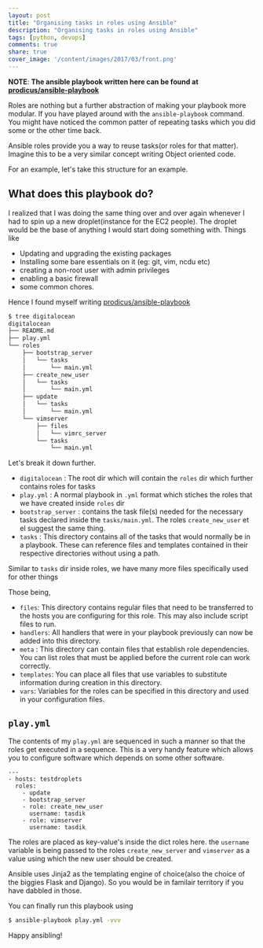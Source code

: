 ```yaml
---
layout: post
title: "Organising tasks in roles using Ansible"
description: "Organising tasks in roles using Ansible"
tags: [python, devops]
comments: true
share: true
cover_image: '/content/images/2017/03/front.png'
---
```


**NOTE**: __The ansible playbook written here can be found at [prodicus/ansible-playbook](https://github.com/prodicus/ansible-playbooks/tree/master/digitalocean)__

Roles are nothing but a further abstraction of making your playbook more modular. If you have played around with the `ansible-playbook` command. You might have noticed the common patter of repeating tasks which you did some or the other time back.

Ansible roles provide you a way to reuse tasks(or roles for that matter). Imagine this to be a very similar concept writing Object oriented code.

For an example, let's take this structure for an example.

## What does this playbook do?

I realized that I was doing the same thing over and over again whenever I had to spin up a new droplet(instance for the EC2 people). The droplet would be the base of anything I would start doing something with. Things like

- Updating and upgrading the existing packages
- Installing some bare essentials on it (eg: git, vim, ncdu etc)
- creating a non-root user with admin privileges
- enabling a basic firewall
- some common chores.

Hence I found myself writing [prodicus/ansible-playbook](https://github.com/prodicus/ansible-playbooks/tree/master/digitalocean)


```bash
$ tree digitalocean
digitalocean
├── README.md
├── play.yml
└── roles
    ├── bootstrap_server
    │   └── tasks
    │       └── main.yml
    ├── create_new_user
    │   └── tasks
    │       └── main.yml
    ├── update
    │   └── tasks
    │       └── main.yml
    └── vimserver
        ├── files
        │   └── vimrc_server
        └── tasks
            └── main.yml
```

Let's break it down further.

- `digitalocean` : The root dir which will contain the `roles` dir which further contains roles for tasks
- `play.yml` : A normal playbook in `.yml` format which stiches the roles that we have created inside `roles` dir
- `bootstrap_server` : contains the task file(s) needed for the necessary tasks declared inside the `tasks/main.yml`. The roles `create_new_user` et el suggest the same thing.
- `tasks` : This directory contains all of the tasks that would normally be in a playbook. These can reference files and templates contained in their respective directories without using a path.

Similar to `tasks` dir inside roles, we have many more files specifically used for other things

Those being,

- `files`: This directory contains regular files that need to be transferred to the hosts you are configuring for this role. This may also include script files to run.
- `handlers`: All handlers that were in your playbook previously can now be added into this directory.
- `meta` : This directory can contain files that establish role dependencies. You can list roles that must be applied before the current role can work correctly.
- `templates`: You can place all files that use variables to substitute information during creation in this directory.
- `vars`: Variables for the roles can be specified in this directory and used in your configuration files.

## `play.yml`

The contents of my `play.yml` are sequenced in such a manner so that the roles get executed in a sequence. This is a very handy feature which allows you to configure software which depends on some other software. 

```
---
- hosts: testdroplets
  roles:
    - update
    - bootstrap_server
    - role: create_new_user
      username: tasdik
    - role: vimserver
      username: tasdik
```

The roles are placed as key-value's inside the dict roles here. the `username` variable is being passed to the roles `create_new_server` and `vimserver` as a value using which the new user should be created.

Ansible uses Jinja2 as the templating engine of choice(also the choice of the biggies Flask and Django). So you would be in familair territory if you have dabbled in those.

You can finally run this playbook using 

```bash
$ ansible-playbook play.yml -vvv 
```

Happy ansibling!